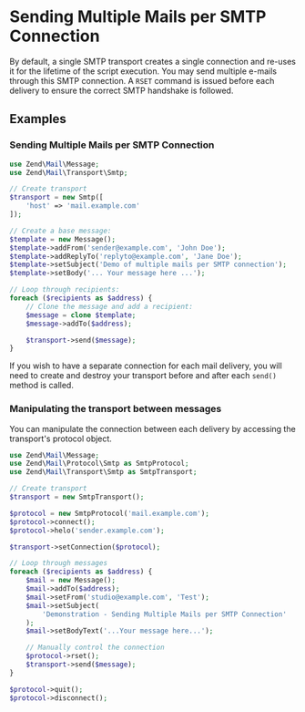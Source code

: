 # Sending Multiple Mails per SMTP Connection

By default, a single SMTP transport creates a single connection and re-uses it
for the lifetime of the script execution. You may send multiple e-mails through
this SMTP connection. A `RSET` command is issued before each delivery to ensure
the correct SMTP handshake is followed.

## Examples

### Sending Multiple Mails per SMTP Connection

```php
use Zend\Mail\Message;
use Zend\Mail\Transport\Smtp;

// Create transport
$transport = new Smtp([
    'host' => 'mail.example.com'
]);

// Create a base message:
$template = new Message();
$template->addFrom('sender@example.com', 'John Doe');
$template->addReplyTo('replyto@example.com', 'Jane Doe');
$template->setSubject('Demo of multiple mails per SMTP connection');
$template->setBody('... Your message here ...');

// Loop through recipients:
foreach ($recipients as $address) {
    // Clone the message and add a recipient:
    $message = clone $template;
    $message->addTo($address);

    $transport->send($message);
}
```

If you wish to have a separate connection for each mail delivery, you will need
to create and destroy your transport before and after each `send()` method is
called.

### Manipulating the transport between messages

You can manipulate the connection between each delivery by accessing the
transport's protocol object.

```php
use Zend\Mail\Message;
use Zend\Mail\Protocol\Smtp as SmtpProtocol;
use Zend\Mail\Transport\Smtp as SmtpTransport;

// Create transport
$transport = new SmtpTransport();

$protocol = new SmtpProtocol('mail.example.com');
$protocol->connect();
$protocol->helo('sender.example.com');

$transport->setConnection($protocol);

// Loop through messages
foreach ($recipients as $address) {
    $mail = new Message();
    $mail->addTo($address);
    $mail->setFrom('studio@example.com', 'Test');
    $mail->setSubject(
        'Demonstration - Sending Multiple Mails per SMTP Connection'
    );
    $mail->setBodyText('...Your message here...');

    // Manually control the connection
    $protocol->rset();
    $transport->send($message);
}

$protocol->quit();
$protocol->disconnect();
```
